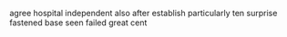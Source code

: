 agree hospital independent also after establish particularly ten surprise fastened base seen failed great cent